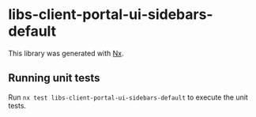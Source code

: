 # libs-client-portal-ui-sidebars-default

This library was generated with [Nx](https://nx.dev).

## Running unit tests

Run `nx test libs-client-portal-ui-sidebars-default` to execute the unit tests.
